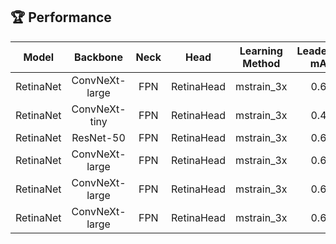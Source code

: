 ## 🏆 Performance 

|Model|Backbone|Neck|Head|Learning Method|Leaderborad mAP50|
|---|:---:|:---:|:---:|:---:|:---:|
|RetinaNet|ConvNeXt-large|FPN|RetinaHead|mstrain_3x|0.6073|
|RetinaNet|ConvNeXt-tiny|FPN|RetinaHead|mstrain_3x|0.4978|
|RetinaNet|ResNet-50|FPN|RetinaHead|mstrain_3x|0.6073|
|RetinaNet|ConvNeXt-large|FPN|RetinaHead|mstrain_3x|0.6073|
|RetinaNet|ConvNeXt-large|FPN|RetinaHead|mstrain_3x|0.6073|
|RetinaNet|ConvNeXt-large|FPN|RetinaHead|mstrain_3x|0.6073|


